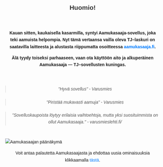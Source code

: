 <html lang="fi">
<head>
    <meta charset="UTF-8">
    <meta name="viewport" content="width=device-width, initial-scale=1.0">
    <title>Aamukasaaja</title>
    <style>
        body {
            font-family: Arial, sans-serif;
            margin: 20px;
            line-height: 1.6;
        }
        h1 {
            color: #333;
            text-align: center;
        }
        h2 {
            color: #333;
            text-align: center;
        }
        p {
            text-align: center;
            font-weight: bold;
        }
        p:last-of-type {
            font-weight: normal;
        }
        a {
            color: #007BFF;
            text-decoration: none;
        }
        a:hover {
            text-decoration: underline;
        }
        blockquote {
            font-style: italic;
            text-align: center;
            margin: 20px auto;
            max-width: 500px;
            color: #555;
        }
    </style>
</head>
<body>
    <h2>Huomio!</h2>
    <br />
    <p>
        Kauan sitten, kaukaisella kasarmilla, syntyi Aamukasaaja-sovellus, joka teki aamuista helpompia. Nyt tämä vertaansa vailla oleva TJ–laskuri on saatavilla laitteesta ja alustasta riippumatta osoitteessa <a href="https://aamukasaaja.fi">aamukasaaja.fi</a>.
    </p>
    <p>
        Älä tyydy toiseksi parhaaseen, vaan ota käyttöön aito ja alkuperäinen Aamukasaaja — TJ–sovellusten kuningas.
    </p>
    <br />
    <blockquote>
        "Hyvä sovellus"
        <cite>- Varusmies</cite>
    </blockquote>
    <blockquote>
        "Piristää mukavasti aamuja"
        <cite>- Varusmies</cite>
    </blockquote>
    <blockquote>
        "Sovelluskaupoista löytyy erilaisia vaihtoehtoja, mutta yksi suosituimmista on ollut Aamukasaaja."
        <cite>- varusmieslehti.fi/</cite>
    </blockquote>
    <br />
    <img src="aamukasaaja_main_view.png" alt="Aamukasaajan päänäkymä" />
    <p>
        Voit antaa palautetta Aamukasaajasta ja ehdottaa uusia ominaisuuksia klikkaamalla <a href="https://klaevv.typeform.com/to/FtdGV7">tästä</a>.
    </p>
</body>
</html>
